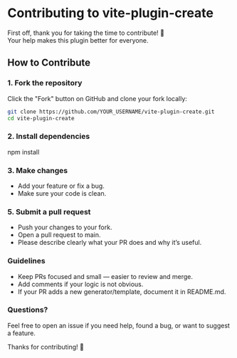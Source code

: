 # Contributing to vite-plugin-create

First off, thank you for taking the time to contribute! 🙌  
Your help makes this plugin better for everyone.

## How to Contribute

### 1. Fork the repository

Click the "Fork" button on GitHub and clone your fork locally:

```bash
git clone https://github.com/YOUR_USERNAME/vite-plugin-create.git
cd vite-plugin-create
```

### 2. Install dependencies

npm install

### 3. Make changes 
 - Add your feature or fix a bug.
 - Make sure your code is clean.

### 5. Submit a pull request
 - Push your changes to your fork.
 - Open a pull request to main.
 - Please describe clearly what your PR does and why it’s useful.

### Guidelines
 - Keep PRs focused and small — easier to review and merge.
 - Add comments if your logic is not obvious.
 - If your PR adds a new generator/template, document it in README.md.

### Questions?

Feel free to open an issue if you need help, found a bug, or want to suggest a feature.

Thanks for contributing! 🚀
